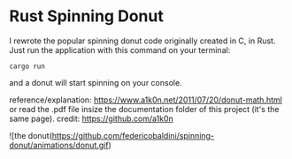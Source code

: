 # Rust Spinning Donut
I rewrote the popular spinning donut code originally created in C, in Rust. Just run the application with this command on your terminal:
```
cargo run
```
and a donut will start spinning on your console.

reference/explanation: https://www.a1k0n.net/2011/07/20/donut-math.html or read the .pdf file insize the documentation folder of this project (it's the same page).
credit: https://github.com/a1k0n

![the donut(https://github.com/federicobaldini/spinning-donut/animations/donut.gif)